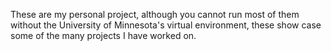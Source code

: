 These are my personal project, although you cannot run most of them without the University of Minnesota's virtual environment, these show case some of the many projects I have worked on.
